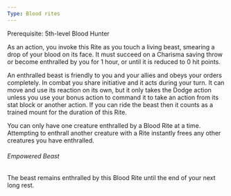```yaml
---
Type: Blood rites
---
```

Prerequisite: 5th-level Blood Hunter

As an action, you invoke this Rite as you touch a living beast, smearing a drop of your blood on its face. It must succeed on a Charisma saving throw or become enthralled by you for 1 hour, or until it is reduced to 0 hit points.

An enthralled beast is friendly to you and your allies and obeys your orders completely. In combat you share initiative and it acts during your turn. It can move and use its reaction
on its own, but it only takes the Dodge action unless you use your bonus action to command it to take an action from its stat block or another action. If you can ride the beast then it counts as a trained mount for the duration of this Rite.

You can only have one creature enthralled by a Blood Rite at a time. Attempting to enthrall another creature with a Rite instantly frees any other creatures you have enthralled.

###### Empowered Beast
The beast remains enthralled by this Blood Rite until the end of your next long rest.